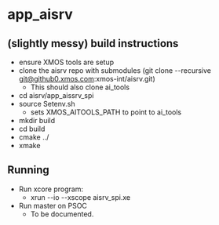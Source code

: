 app_aisrv
=========

(slightly messy) build instructions
-----------------------------------

- ensure XMOS tools are setup
- clone the aisrv repo with submodules (git clone --recursive git@github0.xmos.com:xmos-int/aisrv.git)
   - This should also clone ai_tools
- cd aisrv/app_aissrv_spi
- source Setenv.sh
   - sets XMOS_AITOOLS_PATH to point to ai_tools
- mkdir build
- cd build
- cmake ../
- xmake

Running
-------

- Run xcore program: 
    - xrun --io --xscope aisrv_spi.xe
- Run master on PSOC
    - To be documented.



